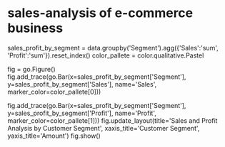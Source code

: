 # sales-analysis of e-commerce business





sales_profit_by_segment = data.groupby('Segment').agg({'Sales':'sum', 'Profit':'sum'}).reset_index()
color_pallete = color.qualitative.Pastel

fig = go.Figure()
fig.add_trace(go.Bar(x=sales_profit_by_segment['Segment'],
                      y=sales_profit_by_segment['Sales'],
                      name='Sales',
                      marker_color=color_pallete[0]))

fig.add_trace(go.Bar(x=sales_profit_by_segment['Segment'],
                      y=sales_profit_by_segment['Profit'],
                      name='Profit',
                      marker_color=color_pallete[1]))
fig.update_layout(title='Sales and Profit Analysis by Customer Segment',
                  xaxis_title='Customer Segment', yaxis_title='Amount')
fig.show()
